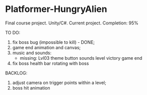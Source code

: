 # Platformer-HungryAlien
Final course project. Unity/C#. Current project. Completion: 95%

TO DO: 
1. fix boss bug (impossible to kill) - DONE; 
2. game end animation and canvas; 
3. music and sounds:
   - missing: Lvl03 theme
	      button sounds
	      level victory
	      game end
4. fix boss health bar rotating with boss			

BACKLOG: 
1. adjust camera on trigger points within a level;
2. boss hit animation
